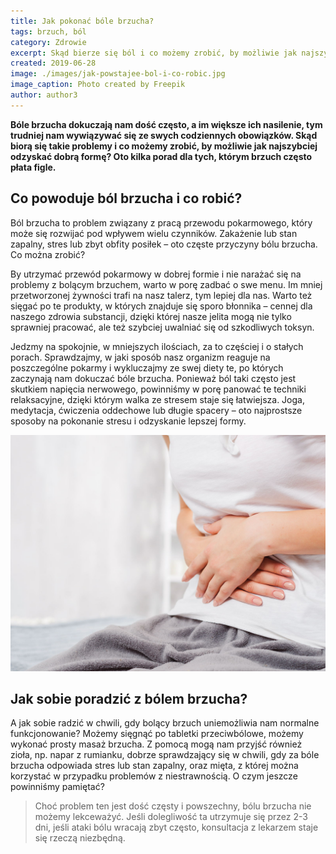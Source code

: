 ```yaml
---
title: Jak pokonać bóle brzucha?
tags: brzuch, ból
category: Zdrowie
excerpt: Skąd bierze się ból i co możemy zrobić, by możliwie jak najszybciej odzyskać dobrą zdrowie?
created: 2019-06-28
image: ./images/jak-powstajee-bol-i-co-robic.jpg
image_caption: Photo created by Freepik
author: author3
---
```


**Bóle brzucha dokuczają nam dość często, a im większe ich nasilenie, tym trudniej nam wywiązywać się ze swych codziennych obowiązków. Skąd biorą się takie problemy i co możemy zrobić, by możliwie jak najszybciej odzyskać dobrą formę? Oto kilka porad dla tych, którym brzuch często płata figle.**


## Co powoduje ból brzucha i co robić?

Ból brzucha to problem związany z pracą przewodu pokarmowego, który może się rozwijać pod wpływem wielu czynników. Zakażenie lub stan zapalny, stres lub zbyt obfity posiłek – oto częste przyczyny bólu brzucha. Co można zrobić?

By utrzymać przewód pokarmowy w dobrej formie i nie narażać się na problemy z bolącym brzuchem, warto w porę zadbać o swe menu. Im mniej przetworzonej żywności trafi na nasz talerz, tym lepiej dla nas. Warto też sięgać po te produkty, w których znajduje się sporo błonnika – cennej dla naszego zdrowia substancji, dzięki której nasze jelita mogą nie tylko sprawniej pracować, ale też szybciej uwalniać się od szkodliwych toksyn. 

Jedzmy na spokojnie, w mniejszych ilościach, za to częściej i o stałych porach. Sprawdzajmy, w jaki sposób nasz organizm reaguje na poszczególne pokarmy i wykluczajmy ze swej diety te, po których zaczynają nam dokuczać bóle brzucha. Ponieważ ból taki często jest skutkiem napięcia nerwowego, powinniśmy w porę panować te techniki relaksacyjne, dzięki którym walka ze stresem staje się łatwiejsza. Joga, medytacja, ćwiczenia oddechowe lub długie spacery – oto najprostsze sposoby na pokonanie stresu i odzyskanie lepszej formy.

![Ból brzucha](.\images\jak-pokonac-bole-brzucha.jpg "Jak radzić sobie z bólem brzucha")

## Jak sobie poradzić z bólem brzucha?

A jak sobie radzić w chwili, gdy bolący brzuch uniemożliwia nam normalne funkcjonowanie? Możemy sięgnąć po tabletki przeciwbólowe, możemy wykonać prosty masaż brzucha. Z pomocą mogą nam przyjść również zioła, np. napar z rumianku, dobrze sprawdzający się w chwili, gdy za bóle brzucha odpowiada stres lub stan zapalny, oraz mięta, z której można korzystać w przypadku problemów z niestrawnością. O czym jeszcze powinniśmy pamiętać?

> Choć problem ten jest dość częsty i powszechny, bólu brzucha nie możemy lekceważyć. Jeśli dolegliwość ta utrzymuje się przez 2-3 dni, jeśli ataki bólu wracają zbyt często, konsultacja z lekarzem staje się rzeczą niezbędną.

